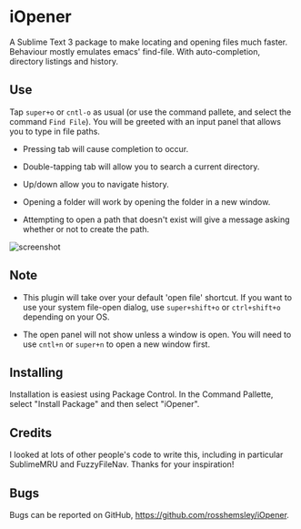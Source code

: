 iOpener
=======

A Sublime Text 3 package to make locating and opening files much faster.
Behaviour mostly emulates emacs' find-file. With auto-completion, directory
listings and history. 

Use
---
Tap `super+o` or `cntl-o` as usual (or use the command pallete, and select the
command `Find File`). You will be greeted with an input panel that allows you to
type in file paths.


- Pressing tab will cause completion to occur.

- Double-tapping tab will allow you to search a current directory.

- Up/down allow you to navigate history.

- Opening a folder will work by opening the folder in a new window. 

- Attempting to open a path that doesn't exist will give a message asking
  whether or not to create the path. 

![screenshot](https://raw.github.com/rosshemsley/iOpener/screenshots/demo.gif)

Note
----
- This plugin will take over your default 'open file' shortcut. If you want to
  use your system file-open dialog, use `super+shift+o` or `ctrl+shift+o`
  depending on your OS.

- The open panel will not show unless a window is open. You will need to use
  `cntl+n` or `super+n` to open a new window first.


Installing
----------
Installation is easiest using Package Control. In the Command Pallette, select
"Install Package" and then select "iOpener".

Credits
-------
I looked at lots of other people's code to write this, including in particular
SublimeMRU and FuzzyFileNav. Thanks for your inspiration!

Bugs
----
Bugs can be reported on GitHub, https://github.com/rosshemsley/iOpener.